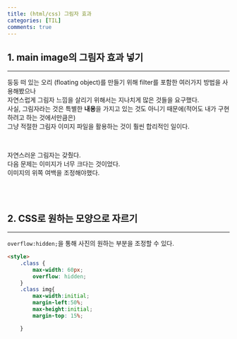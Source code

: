 ```yaml
---
title: (html/css) 그림자 효과
categories: [TIL]
comments: true
---
```


## 1. main image의 그림자 효과 넣기
---
둥둥 떠 있는 오리 (floating object)를 만들기 위해 filter를 포함한 여러가지 방법을 사용해봤으나  
자연스럽게 그림자 느낌을 살리기 위해서는 지나치게 많은 것들을 요구했다.  
사실, 그림자라는 것은 특별한 **내용**을 가지고 있는 것도 아니기 때문에(적어도 내가 구현하려고 하는 것에서만큼은)  
그냥 적절한 그림자 이미지 파일을 활용하는 것이 훨씬 합리적인 일이다.  

<br>

자연스러운 그림자는 갖췄다.  
다음 문제는 이미지가 너무 크다는 것이었다.  
이미지의 위쪽 여백을 조정해야했다.

<br>
<br>

## 2. CSS로 원하는 모양으로 자르기
---
`overflow:hidden;`을 통해 사진의 원하는 부분을 조정할 수 있다.

```html
<style>
    .class {
        max-width: 60px;
        overflow: hidden;
    }
    .class img{
        max-width:initial;
        margin-left:50%;
        max-height:initial;
        margin-top: 15%;

    }
```
